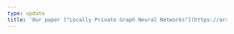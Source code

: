 ```yaml
---
type: update
title: 'Our paper ["Locally Private Graph Neural Networks"](https://arxiv.org/abs/2006.05535) with Daniel Gatica-Perez has been accepted to the ACM Conference on Computer and Communications Security ([CCS](https://www.sigsac.org/ccs/CCS2021/)) 2021 (Acceptance Rate: 17%).'
---
```

